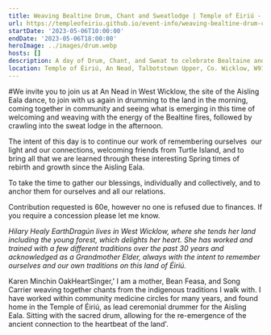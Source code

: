 ```yaml
---
title: Weaving Bealtine Drum, Chant and Sweatlodge | Temple of Éiriú - Ce
url: https://templeofeiriu.github.io/event-info/weaving-bealtine-drum-chant-and-sweatlodge
startDate: '2023-05-06T10:00:00'
endDate: '2023-05-06T18:00:00'
heroImage: ../images/drum.webp
hosts: []
description: A day of Drum, Chant, and Sweat to celebrate Bealtaine and step into the fiery radiance of summer.
location: Temple of Éiriú, An Nead, Talbotstown Upper, Co. Wicklow, W91 DX25, Ireland
---
```

#We invite you to join us at An Nead in West Wicklow, the site of the Aisling Eala dance, to join with us again in drumming to the land in the morning, coming together in community and seeing what is emerging in this time of welcoming and weaving with the energy of the Bealtine fires, followed by crawling into the sweat lodge in the afternoon.

The intent of this day is to continue our work of remembering ourselves  our light and our connections, welcoming friends from Turtle Island, and to bring all that we are learned through these interesting Spring times of rebirth and growth since the Aisling Eala.

To take the time to gather our blessings, individually and collectively, and to anchor them for ourselves and all our relations.

Contribution requested is 60e, however no one is refused due to finances. If you require a concession please let me know.

_Hilary Healy EarthDragún lives in West Wicklow, where she tends her land including the young forest, which delights her heart. She has worked and trained with a few different traditions over the past 30 years and acknowledged as a Grandmother Elder, always with the intent to remember ourselves and our own traditions on this land of Éiriú._

Karen Minchin OakHeartSinger,' I am a mother, Bean Feasa, and Song Carrier weaving together chants from the indigenous traditions I walk with. I have worked within community medicine circles for many years, and found home in the Temple of Éiriú, as lead ceremonial drummer for the Aisling Eala. Sitting with the sacred drum, allowing for the re-emergence of the ancient connection to the heartbeat of the land'.
